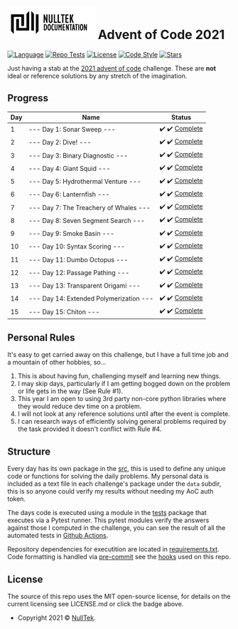 # ![NullTek Documentation](resources/NullTekDocumentationLogo.png) Advent of Code 2021


[![Language](https://img.shields.io/badge/python-3.10-blue.svg?style=flat-square&logo=python&logoColor=white)](https://www.python.org/downloads/release/python-3100/)
[![Repo Tests](https://img.shields.io/github/workflow/status/CreatingNull/AoC-2021/Tests?logo=GitHub&style=flat-square&label=tests)](https://github.com/CreatingNull/AoC-2021/actions/workflows/run-tests.yml)
[![License](https://img.shields.io/:license-mit-blue.svg?style=flat-square&color=orange)](LICENSE.md)
[![Code Style](https://img.shields.io/badge/code%20style-black-000000.svg?style=flat-square)](https://github.com/psf/black)
[![Stars](https://img.shields.io/badge/progress-30%20stars-000000.svg?logo=star&style=flat-square&color=yellow)](https://adventofcode.com/2021)

Just having a stab at the [2021 advent of code](https://adventofcode.com/2021/) challenge.
These are **not** ideal or reference solutions by any stretch of the imagination.

## Progress

| Day | Name                                    | Status                                                      |
|-----|-----------------------------------------|-------------------------------------------------------------|
| 1   | --- Day 1: Sonar Sweep ---              | :heavy_check_mark: :heavy_check_mark: [Complete](src/day1)  |
| 2   | --- Day 2: Dive! ---                    | :heavy_check_mark: :heavy_check_mark: [Complete](src/day2)  |
| 3   | --- Day 3: Binary Diagnostic ---        | :heavy_check_mark: :heavy_check_mark: [Complete](src/day3)  |
| 4   | --- Day 4: Giant Squid ---              | :heavy_check_mark: :heavy_check_mark: [Complete](src/day4)  |
| 5   | --- Day 5: Hydrothermal Venture ---     | :heavy_check_mark: :heavy_check_mark: [Complete](src/day5)  |
| 6   | --- Day 6: Lanternfish ---              | :heavy_check_mark: :heavy_check_mark: [Complete](src/day6)  |
| 7   | --- Day 7: The Treachery of Whales ---  | :heavy_check_mark: :heavy_check_mark: [Complete](src/day7)  |
| 8   | --- Day 8: Seven Segment Search ---     | :heavy_check_mark: :heavy_check_mark: [Complete](src/day8)  |
| 9   | --- Day 9: Smoke Basin ---              | :heavy_check_mark: :heavy_check_mark: [Complete](src/day9)  |
| 10  | --- Day 10: Syntax Scoring ---          | :heavy_check_mark: :heavy_check_mark: [Complete](src/day10) |
| 11  | --- Day 11: Dumbo Octopus ---           | :heavy_check_mark: :heavy_check_mark: [Complete](src/day11) |
| 12  | --- Day 12: Passage Pathing ---         | :heavy_check_mark: :heavy_check_mark: [Complete](src/day12) |
| 13  | --- Day 13: Transparent Origami ---     | :heavy_check_mark: :heavy_check_mark: [Complete](src/day13) |
| 14  | --- Day 14: Extended Polymerization --- | :heavy_check_mark: :heavy_check_mark: [Complete](src/day14) |
| 15  | --- Day 15: Chiton ---                  | :heavy_check_mark: :heavy_check_mark: [Complete](src/day15) |

## Personal Rules

It's easy to get carried away on this challenge, but I have a full time job and a mountain of other hobbies, so...

1. This is about having fun, challenging myself and learning new things.
2. I may skip days, particularly if I am getting bogged down on the problem or life gets in the way (See Rule #1).
3. This year I am open to using 3rd party non-core python libraries where they would reduce dev time on a problem.
4. I will not look at any reference solutions until after the event is complete.
5. I can research ways of efficiently solving general problems required by the task provided it doesn't conflict with Rule #4.

## Structure

Every day has its own package in the [src](src), this is used to define any unique code or functions for solving the daily problems.
My personal data is included as a text file in each challenge's package under the `data` subdir, this is so anyone could verify my results without needing my AoC auth token.

The days code is executed using a module in the [tests](src/tests) package that executes via a Pytest runner.
This pytest modules verify the answers against those I computed in the challenge, you can see the result of all the automated tests in [Github Actions](https://github.com/CreatingNull/AoC-2021/actions/workflows/run-tests.yml).

Repository dependencies for executition are located in [requirements.txt](resources/requirements.txt).
Code formatting is handled via [pre-commit](https://github.com/pre-commit/pre-commit) see the [hooks](.pre-commit-config.yaml) used on this repo.

## License

The source of this repo uses the MIT open-source license, for details on the current licensing see LICENSE.md or click the badge above.
*   Copyright 2021 © <a href="https://nulltek.xyz" target="_blank">NullTek</a>.
